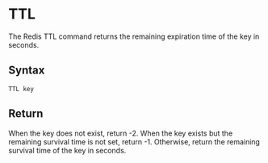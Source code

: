 # TTL

The Redis TTL command returns the remaining expiration time of the key in seconds.

## Syntax

```
TTL key
```

## Return

When the key does not exist, return -2. When the key exists but the remaining survival time is not set, return -1. Otherwise, return the remaining survival time of the key in seconds.